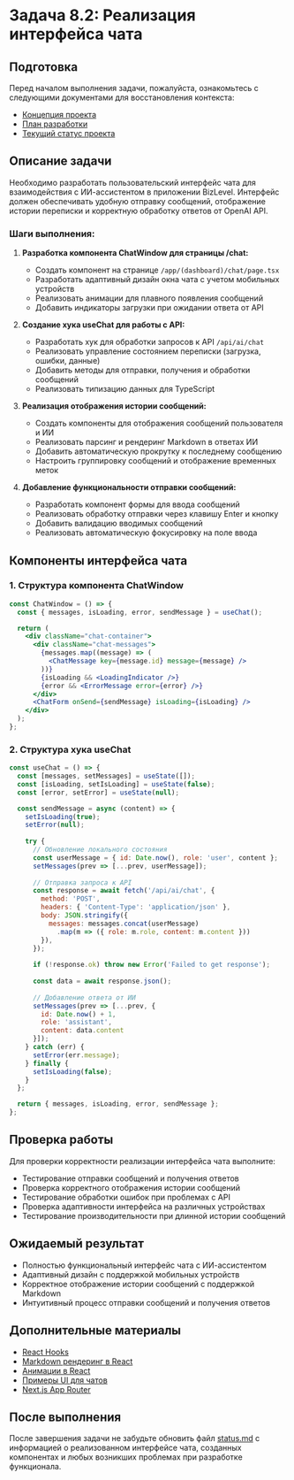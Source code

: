 # Задача 8.2: Реализация интерфейса чата

## Подготовка

Перед началом выполнения задачи, пожалуйста, ознакомьтесь с следующими документами для восстановления контекста:
- [Концепция проекта](../docs/bizlevel-concept.md)
- [План разработки](../docs/development-plan.md)
- [Текущий статус проекта](../docs/status.md)

## Описание задачи

Необходимо разработать пользовательский интерфейс чата для взаимодействия с ИИ-ассистентом в приложении BizLevel. Интерфейс должен обеспечивать удобную отправку сообщений, отображение истории переписки и корректную обработку ответов от OpenAI API.

### Шаги выполнения:

1. **Разработка компонента ChatWindow для страницы /chat:**
   - Создать компонент на странице `/app/(dashboard)/chat/page.tsx`
   - Разработать адаптивный дизайн окна чата с учетом мобильных устройств
   - Реализовать анимации для плавного появления сообщений
   - Добавить индикаторы загрузки при ожидании ответа от API

2. **Создание хука useChat для работы с API:**
   - Разработать хук для обработки запросов к API `/api/ai/chat`
   - Реализовать управление состоянием переписки (загрузка, ошибки, данные)
   - Добавить методы для отправки, получения и обработки сообщений
   - Реализовать типизацию данных для TypeScript

3. **Реализация отображения истории сообщений:**
   - Создать компоненты для отображения сообщений пользователя и ИИ
   - Реализовать парсинг и рендеринг Markdown в ответах ИИ
   - Добавить автоматическую прокрутку к последнему сообщению
   - Настроить группировку сообщений и отображение временных меток

4. **Добавление функциональности отправки сообщений:**
   - Разработать компонент формы для ввода сообщений
   - Реализовать обработку отправки через клавишу Enter и кнопку
   - Добавить валидацию вводимых сообщений
   - Реализовать автоматическую фокусировку на поле ввода

## Компоненты интерфейса чата

### 1. Структура компонента ChatWindow
```jsx
const ChatWindow = () => {
  const { messages, isLoading, error, sendMessage } = useChat();

  return (
    <div className="chat-container">
      <div className="chat-messages">
        {messages.map((message) => (
          <ChatMessage key={message.id} message={message} />
        ))}
        {isLoading && <LoadingIndicator />}
        {error && <ErrorMessage error={error} />}
      </div>
      <ChatForm onSend={sendMessage} isLoading={isLoading} />
    </div>
  );
};
```

### 2. Структура хука useChat
```jsx
const useChat = () => {
  const [messages, setMessages] = useState([]);
  const [isLoading, setIsLoading] = useState(false);
  const [error, setError] = useState(null);

  const sendMessage = async (content) => {
    setIsLoading(true);
    setError(null);
    
    try {
      // Обновление локального состояния
      const userMessage = { id: Date.now(), role: 'user', content };
      setMessages(prev => [...prev, userMessage]);
      
      // Отправка запроса к API
      const response = await fetch('/api/ai/chat', {
        method: 'POST',
        headers: { 'Content-Type': 'application/json' },
        body: JSON.stringify({ 
          messages: messages.concat(userMessage)
            .map(m => ({ role: m.role, content: m.content }))
        }),
      });
      
      if (!response.ok) throw new Error('Failed to get response');
      
      const data = await response.json();
      
      // Добавление ответа от ИИ
      setMessages(prev => [...prev, { 
        id: Date.now() + 1, 
        role: 'assistant', 
        content: data.content 
      }]);
    } catch (err) {
      setError(err.message);
    } finally {
      setIsLoading(false);
    }
  };

  return { messages, isLoading, error, sendMessage };
};
```

## Проверка работы

Для проверки корректности реализации интерфейса чата выполните:
- Тестирование отправки сообщений и получения ответов
- Проверка корректного отображения истории сообщений
- Тестирование обработки ошибок при проблемах с API
- Проверка адаптивности интерфейса на различных устройствах
- Тестирование производительности при длинной истории сообщений

## Ожидаемый результат

- Полностью функциональный интерфейс чата с ИИ-ассистентом
- Адаптивный дизайн с поддержкой мобильных устройств
- Корректное отображение истории сообщений с поддержкой Markdown
- Интуитивный процесс отправки сообщений и получения ответов

## Дополнительные материалы

- [React Hooks](https://reactjs.org/docs/hooks-intro.html)
- [Markdown рендеринг в React](https://github.com/remarkjs/react-markdown)
- [Анимации в React](https://www.framer.com/motion/)
- [Примеры UI для чатов](https://dribbble.com/tags/chat_interface)
- [Next.js App Router](https://nextjs.org/docs/app/building-your-application/routing)

## После выполнения

После завершения задачи не забудьте обновить файл [status.md](../docs/status.md) с информацией о реализованном интерфейсе чата, созданных компонентах и любых возникших проблемах при разработке функционала. 